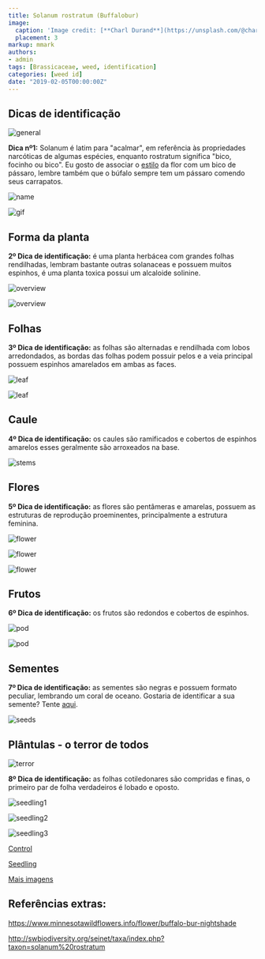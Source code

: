 ```yaml
---
title: Solanum rostratum (Buffalobur)
image:
  caption: 'Image credit: [**Charl Durand**](https://unsplash.com/@charl_durand?utm_source=unsplash&utm_medium=referral&utm_content=creditCopyText)'
  placement: 3
markup: mmark
authors:
- admin
tags: [Brassicaceae, weed, identification]
categories: [weed id]
date: "2019-02-05T00:00:00Z"
---
```

## Dicas de identificação

![general](https://github.com/vitoranunciato/academic-kickstart/blob/master/content/pt/post/solanum%20rostratum/image/geral.jpg?raw=true)

**Dica nº1:** Solanum é latim para "acalmar", em referência às propriedades narcóticas de algumas espécies, enquanto rostratum significa "bico, focinho ou bico". Eu gosto de associar o [estilo](https://en.wikipedia.org/wiki/Stigma_(botany)) da flor com um bico de pássaro, lembre também que o búfalo sempre tem um pássaro comendo seus carrapatos.

![name](https://github.com/vitoranunciato/academic-kickstart/blob/master/content/pt/post/solanum%20rostratum/image/name.png?raw=true)

![gif](https://media.giphy.com/media/lx9tit3jJ1Gfe/giphy.gif)

## Forma da planta
**2º Dica de identificação:** é uma planta herbácea com grandes folhas rendilhadas, lembram bastante outras solanaceas e possuem muitos espinhos, é uma planta toxica possui um alcaloide solinine.

![overview](https://github.com/vitoranunciato/academic-kickstart/blob/master/content/pt/post/solanum%20rostratum/image/overview.jpg?raw=true)

![overview](https://github.com/vitoranunciato/academic-kickstart/blob/master/content/pt/post/solanum%20rostratum/image/overview2.jpg?raw=true)

## Folhas 
**3º Dica de identificação:** as folhas são alternadas e rendilhada com lobos arredondados, as bordas das folhas podem possuir pelos e a veia principal possuem espinhos amarelados em ambas as faces.

![leaf](https://github.com/vitoranunciato/academic-kickstart/blob/master/content/pt/post/solanum%20rostratum/image/leaf.jpg?raw=true)

![leaf](https://github.com/vitoranunciato/academic-kickstart/blob/master/content/pt/post/solanum%20rostratum/image/leaf2.jpg?raw=true)

## Caule
**4º Dica de identificação:** os caules são ramificados e cobertos de espinhos amarelos esses geralmente são arroxeados na base.

![stems](https://github.com/vitoranunciato/academic-kickstart/blob/master/content/pt/post/solanum%20rostratum/image/stems.jpg?raw=true)

## Flores
**5º Dica de identificação:** as flores são pentâmeras e amarelas, possuem as estruturas de reprodução proeminentes, principalmente a estrutura feminina.

![flower](https://github.com/vitoranunciato/academic-kickstart/blob/master/content/pt/post/solanum%20rostratum/image/flower.jpg?raw=true)

![flower](https://github.com/vitoranunciato/academic-kickstart/blob/master/content/pt/post/solanum%20rostratum/image/flower2.jpg?raw=true)

![flower](https://github.com/vitoranunciato/academic-kickstart/blob/master/content/pt/post/solanum%20rostratum/image/flower3.jpg?raw=true)

## Frutos
**6º Dica de identificação:** os frutos são redondos e cobertos de espinhos.

![pod](https://github.com/vitoranunciato/academic-kickstart/blob/master/content/pt/post/solanum%20rostratum/image/pods.jpg?raw=true)

![pod](https://github.com/vitoranunciato/academic-kickstart/blob/master/content/pt/post/solanum%20rostratum/image/pods2.jpg?raw=true)

## Sementes
**7º Dica de identificação:** as sementes são negras e possuem formato peculiar, lembrando um coral de oceano. Gostaria de identificar a sua semente? Tente [aqui](http://idtools.org/id/table_grape/weed-tool/key/GrapeSeedKey/Media/Html/fact_sheets/Sol-ros.html).

![seeds](https://github.com/vitoranunciato/academic-kickstart/blob/master/content/pt/post/solanum%20rostratum/image/seeds.jpg?raw=true)

## Plântulas - o terror de todos
![terror](https://media.giphy.com/media/3oKIPmarbcmElP7cmA/giphy.gif)

**8º Dica de identificação:** as folhas cotiledonares são compridas e finas, o primeiro par de folha verdadeiros é lobado e oposto.

![seedling1](https://github.com/vitoranunciato/academic-kickstart/blob/master/content/pt/post/solanum%20rostratum/image/seedling2.jpg?raw=true)

![seedling2](https://github.com/vitoranunciato/academic-kickstart/blob/master/content/pt/post/solanum%20rostratum/image/seedling3.jpg?raw=true)

![seedling3](https://github.com/vitoranunciato/academic-kickstart/blob/master/content/pt/post/solanum%20rostratum/image/seedling.jpg?raw=true)

[Control](https://www.youtube.com/watch?v=wgMs5qghbQ8)

[Seedling](https://www.youtube.com/watch?v=Om9x_36FLrk)

[Mais imagens](https://calphotos.berkeley.edu/cgi/img_query?where-lifeform=any&rel-taxon=contains&where-taxon=Solanum+rostratum&rel-namesoup=matchphrase&where-namesoup=&rel-location=matchphrase&where-location=&rel-county=eq&where-county=any&rel-state=eq&where-state=any&rel-country=eq&where-country=any&where-collectn=any&rel-photographer=contains&where-photographer=&rel-kwid=equals&where-kwid=&max_rows=24)

## Referências extras:

https://www.minnesotawildflowers.info/flower/buffalo-bur-nightshade

http://swbiodiversity.org/seinet/taxa/index.php?taxon=solanum%20rostratum


